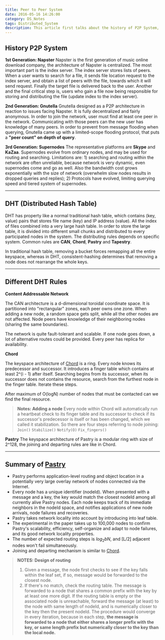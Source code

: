 ```yaml
---
title: Peer to Peer System
date: 2016-05-16 14:26:00
category: DS_Notes
tags: Distributed_System
description: This article first talks about the history of P2P System, including Napster, Gnutella and supernode architecture like Skype and KaZaa. Then it discusses DHT and several DHT rules like CAN, Chord and Pastry.
---
```

**History P2P System**
---
**1st Generation: Napster**
Napster is the first generation of music online download company, the architecture of Napster is centralized. The most important part is the index server. The index server stores lists of peers. When a user wants to search for a file, it sends file location request to the index server, and obtain a list of peers with the file, towards which it will send request. Finally the target file is delivered back to the user.
Another and the final critical step is, users who gain a file now being responsible for storing and distributing the file (update index to the index server).

**2nd Generation: Gnutella**
Gnutella designed as a P2P architecture in reaction to issues facing Napster. It is fully decentralized and fairly anonymous. In order to join the network, user must find at least one peer in the network. Communicating with those peers can the new user has knowledge of many peers.
In order to prevent from message flooding when querying, Gnutella came up with a limited-scope flooding protocol, that puts a **"peer count" on depth of query**.

**3rd Generation: Supernodes**
The representative platforms are **Skype** and **KaZaa**. Supernodes evolve from ordinary nodes, and may be used for routing and searching. Limitations are: 1) searching and routing within the network are often unreliable, because network is very dynamic, even supernodes come and go as well. Also the bandwidth cost grows exponentially with the size of network (overwhelm slow nodes results in dropped queries and replies); 2) Protocols have evolved, limiting querying speed and tiered system of supernodes.

----------

**DHT (Distributed Hash Table)**
---
DHT has property like a normal traditional hash table, which contains (key, value) pairs that stores file name (key) and IP address (value). All the index of files combined into a very large hash table. In order to store the large table, it is divided into different small chunks and distributed to every participated nodes in the system. The distributing rules depends on specific system. Common rules are **CAN**, **Chord**, **Pastry** and **Tapestry**.

In traditional hash table, removing a bucket forces remapping all the entire keyspace, whereas in DHT, consistent-hashing determines that removing a node does not rearrange the whole keys.

----------
**Different DHT Rules**
---
**Content Addressable Network**

The CAN architecture is a d-dimensional toroidal coordinate space. It is partitioned into "rectangular" zones, each peer owns one zone. When adding a new node, a random space gets split, while all the other nodes are not affected. Node peers have knowledge of their neighboring nodes (sharing the same boundaries).

The network is quite fault-tolerant and scalable. If one node goes down, a lot of alternative routes could be provided. Every peer has replica for availability.

**Chord**

The keyspace architecture of [Chord](http://blog.csdn.net/wangxiaoqin00007/article/details/7374833) is a ring. Every node knows its predecessor and successor. It introduces a finger table which contains at least 2^(i - 1) after itself. Searching begins from its successor, when its successor does not contains the resource, search from the furthest node in the finger table. Iterate these steps.

After maximum of O(logN) number of nodes that must be contacted can we find the final resource.

>**Notes: Adding a node**
>Every node within Chord will automatically run a heartbeat check to its finger table and its successor to check if its successor's predecessor is itself or has been changed, which we called it stabilization.
>So there are four steps referring to node joining:
>`Join()`
>`Stabilize()`
>`Notify(O)`
>`Fix_fingers()`

**Pastry**
The keyspace architecture of Pastry is a modular ring with size of 2^128, the joining and departing rules are like in Chord. 


----------
**Summary of [Pastry](http://research.microsoft.com/en-us/um/people/antr/PAST/pastry.pdf)**
---
 - Pastry performs application-level routing and object location in a potentially very large overlay network of nodes connected via the Internet. 
 - Every node has a unique identifier (nodeId). When presented with a message and a key, the key would match the closest nodeId among all currently alive Pastry nodes. Each node keeps track of its immediate neighbors in the nodeId space, and notifies applications of new node arrivals, node failures and recoveries.
 - Pastry takes network locality into account by introducing into leaf table.
 - The experimental in the paper takes up to 100,000 nodes to confirm Pastry's scalability, efficiency, self-organize and adapt to node failures, and its good network locality properties.
 - The number of expected routing steps is $log_2bN$, and [L/2] adjacent nodes won't fail simultaneously.
 - Joining and departing mechanism is similar to [Chord](http://blog.csdn.net/wangxiaoqin00007/article/details/7374833).
> **NOTES: Design of routing**
> 1. Given a message, the node first checks to see if the key falls within the leaf set, if so, message would be forwarded to the closest node.
> 2. If there's no match, check the routing table. The message is forwarded to a node that shares a common prefix with the key by at least one more digit. If the routing table is empty or the associated node is unreachable, forward the message (at least) to the node with same length of nodeId, and is numerically closer to the key then the present nodeId.
> The procedure would converge in every iteration, because in each step, **the message is forwarded to a node that either shares a longer prefix with the key, or same length prefix but numerically closer to the key than the local node.**
